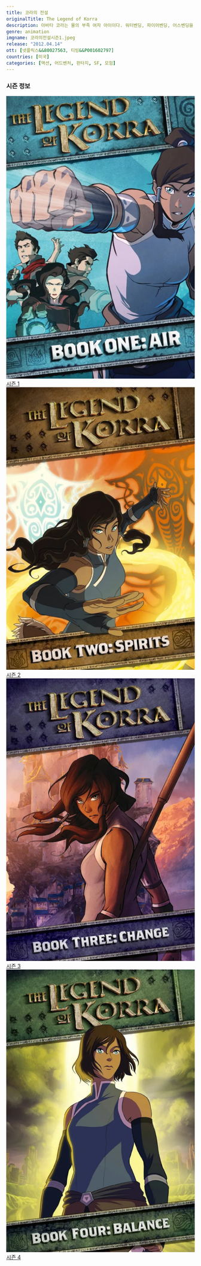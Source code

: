 ```yaml
---
title: 코라의 전설
originalTitle: The Legend of Korra
description: 아바타 코라는 물의 부족 여자 아이이다. 워터벤딩, 파이어벤딩, 어스벤딩을 모두 마스터하였으나 에어벤딩만은 배우지 못하여 아앙과 카타라 사이에서 태어난 아들 텐진에게 에어밴딩을 배우려고 공화국 도시로 떠나는데⋯
genre: animation
imgname: 코라의전설시즌1.jpeg
release: "2012.04.14"
ott: [넷플릭스&&80027563, 티빙&&P001602797]
countries: [미국]
categories: [액션, 어드벤처, 판타지, SF, 모험]
---
```


### 시즌 정보

<div class="season-list">
<div class="item">
<a href="/animation/코라의전설시즌1" >
<img src="/poster/코라의전설시즌1.jpeg" alt="코라의전설시즌1 포스터 ">
시즌 1</a>
</div>

<div class="item">
<a href="/animation/코라의전설시즌2" >
<img src="/poster/코라의전설시즌2.jpeg" alt="코라의전설시즌2 포스터 ">
시즌 2</a>
</div>

<div class="item">
<a href="/animation/코라의전설시즌3" >
<img src="/poster/코라의전설시즌3.jpeg" alt="코라의전설시즌3 포스터 ">
시즌 3</a>
</div>

<div class="item">
<a href="/animation/코라의전설시즌4" >
<img src="/poster/코라의전설시즌4.jpeg" alt="코라의전설시즌4 포스터 ">
시즌 4</a>
</div>
</div>
